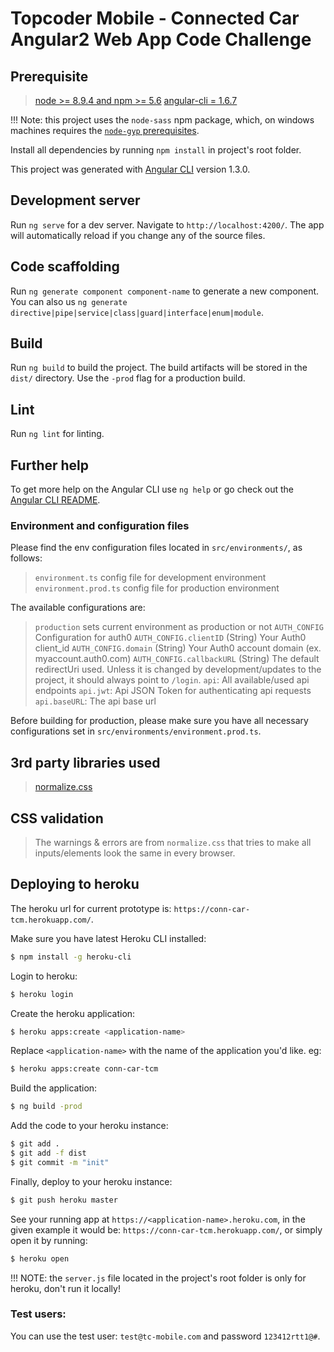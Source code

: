 # Topcoder Mobile - Connected Car Angular2 Web App Code Challenge

## Prerequisite
> [node >= 8.9.4 and npm >= 5.6](https://nodejs.org/en/download/)
> [angular-cli = 1.6.7](https://github.com/angular/angular-cli#installation)

!!! Note: this project uses the `node-sass` npm package, which, on windows machines
requires the [`node-gyp` prerequisites](https://github.com/nodejs/node-gyp#on-windows).

Install all dependencies by running `npm install` in project's root folder.

This project was generated with [Angular CLI](https://github.com/angular/angular-cli) version 1.3.0.

## Development server
Run `ng serve` for a dev server. Navigate to `http://localhost:4200/`. The app will automatically
reload if you change any of the source files.

## Code scaffolding
Run `ng generate component component-name` to generate a new component. You can also us
`ng generate directive|pipe|service|class|guard|interface|enum|module`.

## Build
Run `ng build` to build the project. The build artifacts will be stored in the `dist/` directory.
Use the `-prod` flag for a production build.

## Lint
Run `ng lint` for linting.

## Further help
To get more help on the Angular CLI use `ng help` or go check out the
[Angular CLI README](https://github.com/angular/angular-cli/blob/master/README.md).

### Environment and configuration files
Please find the env configuration files located in `src/environments/`, as follows:
> `environment.ts` config file for development environment
> `environment.prod.ts` config file for production environment

The available configurations are:
> `production` sets current environment as production or not
> `AUTH_CONFIG` Configuration for auth0
> `AUTH_CONFIG.clientID` (String) Your Auth0 client_id
> `AUTH_CONFIG.domain` (String) Your Auth0 account domain (ex. myaccount.auth0.com)
> `AUTH_CONFIG.callbackURL` (String) The default redirectUri used. Unless it is changed
                            by development/updates to the project, it should always point to `/login`.
> `api`: All available/used api endpoints
> `api.jwt`: Api JSON Token for authenticating api requests
> `api.baseURL`: The api base url

Before building for production, please make sure you have all necessary configurations
set in `src/environments/environment.prod.ts`.

## 3rd party libraries used
> [normalize.css](https://necolas.github.io/normalize.css/)

## CSS validation
> The warnings & errors are from `normalize.css` that tries to make all inputs/elements look the same in every browser.

## Deploying to heroku
The heroku url for current prototype is: `https://conn-car-tcm.herokuapp.com/`.

Make sure you have latest Heroku CLI installed:
``` sh
$ npm install -g heroku-cli
```

Login to heroku:
``` sh
$ heroku login
```

Create the heroku application:
``` sh
$ heroku apps:create <application-name>
```
Replace `<application-name>` with the name of the application you'd like. eg:
``` sh
$ heroku apps:create conn-car-tcm
```

Build the application:
``` sh
$ ng build -prod
```

Add the code to your heroku instance:
``` sh
$ git add .
$ git add -f dist
$ git commit -m "init"
```

Finally, deploy to your heroku instance:
``` sh
$ git push heroku master
```

See your running app at `https://<application-name>.heroku.com`,
in the given example it would be: `https://conn-car-tcm.herokuapp.com/`, or simply open it by running:
``` sh
$ heroku open
```

!!! NOTE: the `server.js` file located in the project's root folder is only for heroku, don't run it locally!

### Test users:
You can use the test user: `test@tc-mobile.com` and password `123412rtt1@#`.

